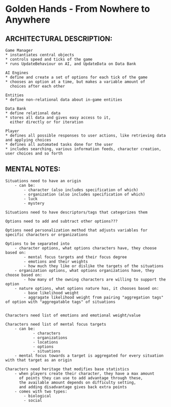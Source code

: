 #	Golden Hands - From Nowhere to Anywhere

##  ARCHITECTURAL DESCRIPTION:
    
    Game Manager
    * instantiates central objects
    * controls speed and ticks of the game
    * runs UpdateBehaviour on AI, and UpdateData on Data Bank

    AI Engines
    * define and create a set of options for each tick of the game 
    * chooses an option at a time, but makes a variable amount of 
      choices after each other

    Entities
    * define non-relational data about in-game entities

    Data Bank
    * define relational data
    * stores all data and gives easy access to it, 
      either directly or for iteration
    
    Player
    * defines all possible responses to user actions, like retrieving data and applying choices
    * defines all automated tasks done for the user
    * includes searching, various information feeds, character creation, user choices and so forth

	
##	MENTAL NOTES:
	Situations need to have an origin
		- can be:
			- character (also includes specification of which)
			- organization (also includes specification of which)
			- luck
			- mystery

	Situations need to have descriptors/tags that categorizes them

	Options need to add and subtract other options???

	Options need personalization method that adjusts variables for specific characters or organizations

	Options to be separated into
		- character options, what options characters have, they choose based on:
			- mental focus targets and their focus degree
			- emotions and their weights
			- how much they like or dislike the targets of the situations
		- organization options, what options organizations have, they choose based on:
			- how many of the owning characters are willing to support the option
		- nature options, what options nature has, it chooses based on:
			- base likelihood weight
			- aggragate likelihood weight from pairing "aggregation tags" of option with "aggregatable tags" of situations


	Characters need list of emotions and emotional weight/value

	Characters need list of mental focus targets
		- can be:
				- characters
				- organizations
				- locations
				- options
				- situations
		- mental focus towards a target is aggregated for every situation with that target as an origin

	Characters need heritage that modifies base statistics
		- when players create their character, they have a max amount
		  of points they can use to add advantage through these,
		  the available amount depends on difficulty setting,
		  and adding disadvantage gives back extra points
		- comes with two types:
			- biological
			- social